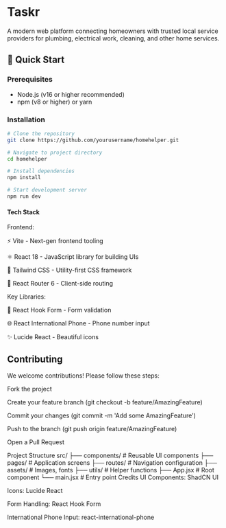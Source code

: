 
# Taskr


A modern web platform connecting homeowners with trusted local service providers for plumbing, electrical work, cleaning, and other home services.






## 🚀 Quick Start

### Prerequisites
- Node.js (v16 or higher recommended)
- npm (v8 or higher) or yarn




### Installation
```bash
# Clone the repository
git clone https://github.com/yourusername/homehelper.git

# Navigate to project directory
cd homehelper

# Install dependencies
npm install

# Start development server
npm run dev

```

#### Tech Stack

 
Frontend:

⚡ Vite - Next-gen frontend tooling

⚛️ React 18 - JavaScript library for building UIs

🎨 Tailwind CSS - Utility-first CSS framework

🔄 React Router 6 - Client-side routing

Key Libraries:

📝 React Hook Form - Form validation

🌐 React International Phone - Phone number input

✨ Lucide React - Beautiful icons


## Contributing

We welcome contributions! Please follow these steps:

Fork the project

Create your feature branch (git checkout -b feature/AmazingFeature)

Commit your changes (git commit -m 'Add some AmazingFeature')

Push to the branch (git push origin feature/AmazingFeature)

Open a Pull Request


Project Structure
src/
├── components/  # Reusable UI components
├── pages/       # Application screens
├── routes/      # Navigation configuration
├── assets/      # Images, fonts
├── utils/       # Helper functions
├── App.jsx      # Root component
└── main.jsx     # Entry point
Credits
UI Components: ShadCN UI

Icons: Lucide React

Form Handling: React Hook Form

International Phone Input: react-international-phone

